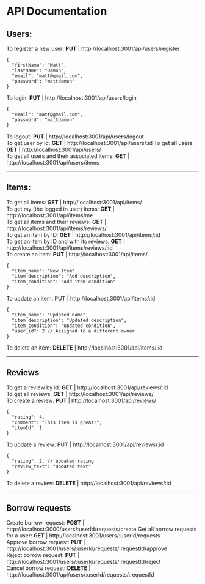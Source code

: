 # API Documentation
## Users:

To register a new user: **PUT** | http://localhost:3001/api/users/register  
```code
{
  "firstName": "Matt",
  "lastName": "Damon",
  "email": "matt@gmail.com",
  "password": "mattdamon"
}
```
To login: **PUT** | http://localhost:3001/api/users/login  
```code
{
  "email": "matt@gmail.com",
  "password": "mattdamon"
}
```  
To logout: **PUT** | http://localhost:3001/api/users/logout  
To get user by id: **GET** | http://localhost:3001/api/users/:id
To get all users: **GET** | http://localhost:3001/api/users/   
To get all users and their associated items:  **GET** | http://localhost:3001/api/users/items   

---

## Items:

To get all items: **GET** | http://localhost:3001/api/items/  
To get my (the logged in user) items: **GET** | http://localhost:3001/api/items/me  
To get all items and their reviews: **GET** | http://localhost:3001/api/items/reviews/  
To get an item by ID: **GET** | http://localhost:3001/api/items/:id  
To get an item by ID and with its reviews: **GET** | http://localhost:3001/api/items/reviews/:id  
To create an item: **PUT** | http://localhost:3001/api/items/  
```code
{
  "item_name": "New Item",
  "item_description": "Add description",
  "item_condition": "Add item condition"
}
```
To update an item: PUT | http://localhost:3001/api/items/:id  
```code
{
  "item_name": "Updated name",
  "item_description": "Updated description",
  "item_condition": "updated condition",
  "user_id": 2 // Assigned to a different owner
}
```
To delete an item: **DELETE** | http://localhost:3001/api/items/:id  

---
## Reviews

To get a review by id: **GET** | http://localhost:3001/api/reviews/:id  
To get all reviews: **GET** | http://localhost:3001/api/reviews/  
To create a review: **PUT** | http://localhost:3001/api/reviews/  
```code
{
  "rating": 4,
  "comment": "This item is great!",
  "itemId": 1
}
```
To update a review: PUT | http://localhost:3001/api/reviews/:id  
```code
{
  "rating": 2, // updated rating
  "review_text": "Updated text"
}
```
To delete a review: **DELETE** | http://localhost:3001/api/reviews/:id  

---
## Borrow requests
Create borrow request: **POST** | http://localhost:3000/users/:userId/requests/create
Get all borrow requests for a user: **GET** | http://localhost:3001/users/:userId/requests  
Approve borrow request: **PUT** | http://localhost:3001/users/:userId/requests/:requestId/approve  
Reject borrow request: **PUT** | http://localhost:3001/users/:userId/requests/:requestId/reject  
Cancel borrow request: **DELETE** | http://localhost:3001/api/users/:userId/requests/:requestId